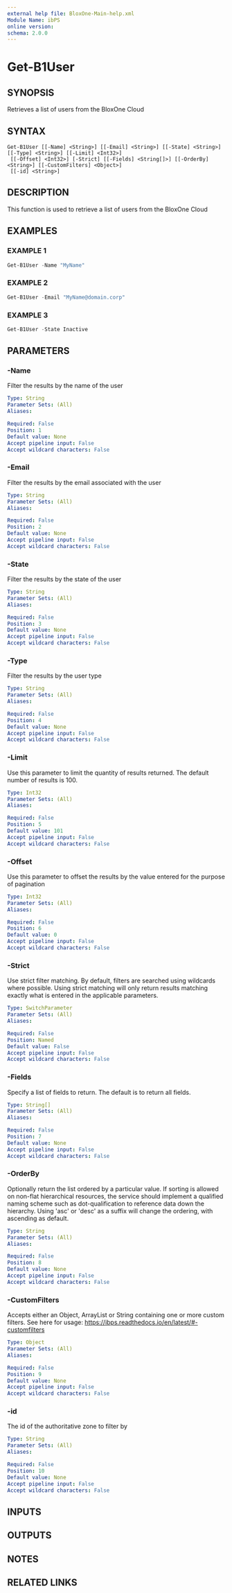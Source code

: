 ```yaml
---
external help file: BloxOne-Main-help.xml
Module Name: ibPS
online version:
schema: 2.0.0
---
```


# Get-B1User

## SYNOPSIS
Retrieves a list of users from the BloxOne Cloud

## SYNTAX

```
Get-B1User [[-Name] <String>] [[-Email] <String>] [[-State] <String>] [[-Type] <String>] [[-Limit] <Int32>]
 [[-Offset] <Int32>] [-Strict] [[-Fields] <String[]>] [[-OrderBy] <String>] [[-CustomFilters] <Object>]
 [[-id] <String>]
```

## DESCRIPTION
This function is used to retrieve a list of users from the BloxOne Cloud

## EXAMPLES

### EXAMPLE 1
```powershell
Get-B1User -Name "MyName"
```

### EXAMPLE 2
```powershell
Get-B1User -Email "MyName@domain.corp"
```

### EXAMPLE 3
```powershell
Get-B1User -State Inactive
```

## PARAMETERS

### -Name
Filter the results by the name of the user

```yaml
Type: String
Parameter Sets: (All)
Aliases:

Required: False
Position: 1
Default value: None
Accept pipeline input: False
Accept wildcard characters: False
```

### -Email
Filter the results by the email associated with the user

```yaml
Type: String
Parameter Sets: (All)
Aliases:

Required: False
Position: 2
Default value: None
Accept pipeline input: False
Accept wildcard characters: False
```

### -State
Filter the results by the state of the user

```yaml
Type: String
Parameter Sets: (All)
Aliases:

Required: False
Position: 3
Default value: None
Accept pipeline input: False
Accept wildcard characters: False
```

### -Type
Filter the results by the user type

```yaml
Type: String
Parameter Sets: (All)
Aliases:

Required: False
Position: 4
Default value: None
Accept pipeline input: False
Accept wildcard characters: False
```

### -Limit
Use this parameter to limit the quantity of results returned.
The default number of results is 100.

```yaml
Type: Int32
Parameter Sets: (All)
Aliases:

Required: False
Position: 5
Default value: 101
Accept pipeline input: False
Accept wildcard characters: False
```

### -Offset
Use this parameter to offset the results by the value entered for the purpose of pagination

```yaml
Type: Int32
Parameter Sets: (All)
Aliases:

Required: False
Position: 6
Default value: 0
Accept pipeline input: False
Accept wildcard characters: False
```

### -Strict
Use strict filter matching.
By default, filters are searched using wildcards where possible.
Using strict matching will only return results matching exactly what is entered in the applicable parameters.

```yaml
Type: SwitchParameter
Parameter Sets: (All)
Aliases:

Required: False
Position: Named
Default value: False
Accept pipeline input: False
Accept wildcard characters: False
```

### -Fields
Specify a list of fields to return.
The default is to return all fields.

```yaml
Type: String[]
Parameter Sets: (All)
Aliases:

Required: False
Position: 7
Default value: None
Accept pipeline input: False
Accept wildcard characters: False
```

### -OrderBy
Optionally return the list ordered by a particular value.
If sorting is allowed on non-flat hierarchical resources, the service should implement a qualified naming scheme such as dot-qualification to reference data down the hierarchy.
Using 'asc' or 'desc' as a suffix will change the ordering, with ascending as default.

```yaml
Type: String
Parameter Sets: (All)
Aliases:

Required: False
Position: 8
Default value: None
Accept pipeline input: False
Accept wildcard characters: False
```

### -CustomFilters
Accepts either an Object, ArrayList or String containing one or more custom filters.
See here for usage: https://ibps.readthedocs.io/en/latest/#-customfilters

```yaml
Type: Object
Parameter Sets: (All)
Aliases:

Required: False
Position: 9
Default value: None
Accept pipeline input: False
Accept wildcard characters: False
```

### -id
The id of the authoritative zone to filter by

```yaml
Type: String
Parameter Sets: (All)
Aliases:

Required: False
Position: 10
Default value: None
Accept pipeline input: False
Accept wildcard characters: False
```

## INPUTS

## OUTPUTS

## NOTES

## RELATED LINKS
